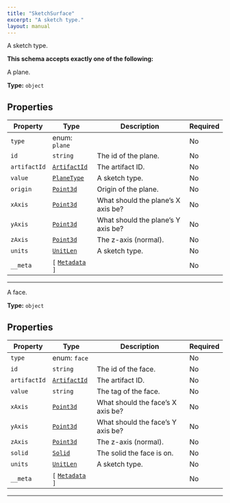 ```yaml
---
title: "SketchSurface"
excerpt: "A sketch type."
layout: manual
---
```


A sketch type.





**This schema accepts exactly one of the following:**

A plane.

**Type:** `object`





## Properties

| Property | Type | Description | Required |
|----------|------|-------------|----------|
| `type` |enum: `plane`|  | No |
| `id` |`string`| The id of the plane. | No |
| `artifactId` |[`ArtifactId`](/docs/kcl/types/ArtifactId)| The artifact ID. | No |
| `value` |[`PlaneType`](/docs/kcl/types/PlaneType)| A sketch type. | No |
| `origin` |[`Point3d`](/docs/kcl/types/Point3d)| Origin of the plane. | No |
| `xAxis` |[`Point3d`](/docs/kcl/types/Point3d)| What should the plane’s X axis be? | No |
| `yAxis` |[`Point3d`](/docs/kcl/types/Point3d)| What should the plane’s Y axis be? | No |
| `zAxis` |[`Point3d`](/docs/kcl/types/Point3d)| The z-axis (normal). | No |
| `units` |[`UnitLen`](/docs/kcl/types/UnitLen)| A sketch type. | No |
| `__meta` |`[` [`Metadata`](/docs/kcl/types/Metadata) `]`|  | No |


----
A face.

**Type:** `object`





## Properties

| Property | Type | Description | Required |
|----------|------|-------------|----------|
| `type` |enum: `face`|  | No |
| `id` |`string`| The id of the face. | No |
| `artifactId` |[`ArtifactId`](/docs/kcl/types/ArtifactId)| The artifact ID. | No |
| `value` |`string`| The tag of the face. | No |
| `xAxis` |[`Point3d`](/docs/kcl/types/Point3d)| What should the face’s X axis be? | No |
| `yAxis` |[`Point3d`](/docs/kcl/types/Point3d)| What should the face’s Y axis be? | No |
| `zAxis` |[`Point3d`](/docs/kcl/types/Point3d)| The z-axis (normal). | No |
| `solid` |[`Solid`](/docs/kcl/types/Solid)| The solid the face is on. | No |
| `units` |[`UnitLen`](/docs/kcl/types/UnitLen)| A sketch type. | No |
| `__meta` |`[` [`Metadata`](/docs/kcl/types/Metadata) `]`|  | No |


----




